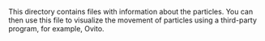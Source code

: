 This directory contains files with information about the particles. You can then use this file to visualize the movement of particles using a third-party program, for example, Ovito.